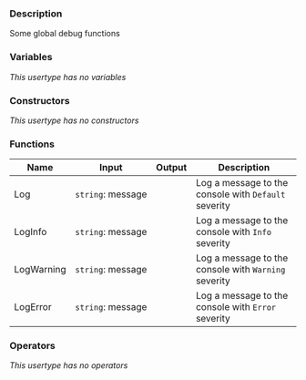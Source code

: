 ### Description
Some global debug functions

### Variables
_This usertype has no variables_

### Constructors
_This usertype has no constructors_

### Functions
|Name|Input|Output|Description|
|-|-|-|-|
|Log|`string`:&nbsp;message<br>||Log a message to the console with `Default` severity|
|LogInfo|`string`:&nbsp;message<br>||Log a message to the console with `Info` severity|
|LogWarning|`string`:&nbsp;message<br>||Log a message to the console with `Warning` severity|
|LogError|`string`:&nbsp;message<br>||Log a message to the console with `Error` severity|

### Operators
_This usertype has no operators_